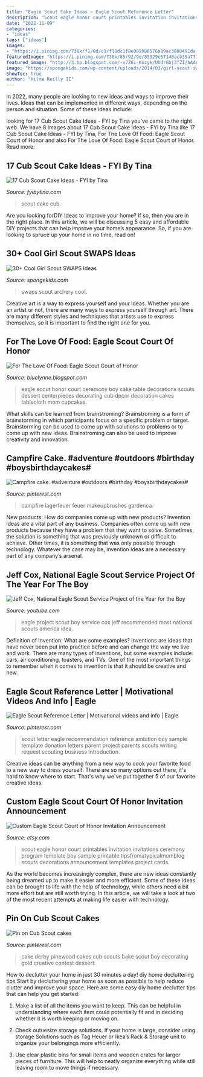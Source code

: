 ```yaml
---
title: "Eagle Scout Cake Ideas ~ Eagle Scout Reference Letter"
description: "Scout eagle honor court printables invitation invitations ceremony program template boy sample printable tipsfromatypicalmomblog scouts decorations announcement templates project cards"
date: "2022-11-09"
categories:
- "ideas"
tags: ["ideas"]
images:
- "https://i.pinimg.com/736x/f1/8d/c1/f18dc1f8e009986576a89ac3080491da--fun-cakes-boy-scouts.jpg"
featuredImage: "https://i.pinimg.com/736x/85/92/9e/85929e57148acb39a771caaf8b522272.jpg"
featured_image: "http://3.bp.blogspot.com/-x7Z6i-Kozyk/UUdrGbj3fZI/AAAAAAAAAbc/sUQr8mZKpRA/s1600/DSC00872.JPG"
image: "https://spongekids.com/wp-content/uploads/2014/03/girl-scout-swaps-ideas/7-archery-set-girl-scout-swaps.jpg"
ShowToc: true
author: "Hilma Reilly II"
---
```



In 2022, many people are looking to new ideas and ways to improve their lives. Ideas that can be implemented in different ways, depending on the person and situation. Some of these ideas include: 

	

		
looking for 17 Cub Scout Cake Ideas - FYI by Tina you've came to the right web. We have 8 Images about 17 Cub Scout Cake Ideas - FYI by Tina like 17 Cub Scout Cake Ideas - FYI by Tina, For The Love Of Food: Eagle Scout Court of Honor and also For The Love Of Food: Eagle Scout Court of Honor. Read more:
		
    
## 17 Cub Scout Cake Ideas - FYI By Tina

<img loading=lazy src="http://fyibytina.com/wp-content/uploads/2016/02/cub-scout-cake-ideas-1-768x1024.jpg" onerror="this.onerror=null;this.src='https://tse2.mm.bing.net/th?id=OIP.6We3iyd5QOun1myHMm10dAHaJ4&amp;pid=15.1';" alt="17 Cub Scout Cake Ideas - FYI by Tina">

_Source: fyibytina.com_

>scout cake cub. 

	

Are you looking forDIY Ideas to improve your home? If so, then you are in the right place. In this article, we will be discussing 5 easy and affordable DIY projects that can help improve your home’s appearance. So, if you are looking to spruce up your home in no time, read on!

    
## 30+ Cool Girl Scout SWAPS Ideas

<img loading=lazy src="https://spongekids.com/wp-content/uploads/2014/03/girl-scout-swaps-ideas/7-archery-set-girl-scout-swaps.jpg" onerror="this.onerror=null;this.src='https://tse4.mm.bing.net/th?id=OIP.2liiZ2F1dJ8qdnWJQH0XkwHaJ4&amp;pid=15.1';" alt="30+ Cool Girl Scout SWAPS Ideas">

_Source: spongekids.com_

>swaps scout archery cool. 

	

Creative art is a way to express yourself and your ideas. Whether you are an artist or not, there are many ways to express yourself through art. There are many different styles and techniques that artists use to express themselves, so it is important to find the right one for you.

    
## For The Love Of Food: Eagle Scout Court Of Honor

<img loading=lazy src="http://3.bp.blogspot.com/-x7Z6i-Kozyk/UUdrGbj3fZI/AAAAAAAAAbc/sUQr8mZKpRA/s1600/DSC00872.JPG" onerror="this.onerror=null;this.src='https://tse2.mm.bing.net/th?id=OIP.RK89Fug049_F3i1Bk6N1tAHaFj&amp;pid=15.1';" alt="For The Love Of Food: Eagle Scout Court of Honor">

_Source: bluelynne.blogspot.com_

>eagle scout honor court ceremony boy cake table decorations scouts dessert centerpieces decorating cub decor decoration cakes tablecloth mom cupcakes. 

	

What skills can be learned from brainstroming?
Brainstroming is a form of brainstorming in which participants focus on a specific problem or target. Brainstorming can be used to come up with solutions to problems or to come up with new ideas. Brainstroming can also be used to improve creativity and innovation.

    
## Campfire Cake. #adventure #outdoors #birthday #boysbirthdaycakes#

<img loading=lazy src="https://i.pinimg.com/736x/85/92/9e/85929e57148acb39a771caaf8b522272.jpg" onerror="this.onerror=null;this.src='https://tse3.mm.bing.net/th?id=OIP.RxQOpQLKlSBEv6K5UrGDkwHaJ3&amp;pid=15.1';" alt="Campfire cake. #adventure #outdoors #birthday #boysbirthdaycakes#">

_Source: pinterest.com_

>campfire lagerfeuer feuer makeupbrushes gardenca. 

	

New products: How do companies come up with new products?
Invention ideas are a vital part of any business. Companies often come up with new products because they have a problem that they want to solve. Sometimes, the solution is something that was previously unknown or difficult to achieve. Other times, it is something that was only possible through technology. Whatever the case may be, invention ideas are a necessary part of any company’s arsenal.

    
## Jeff Cox, National Eagle Scout Service Project Of The Year For The Boy

<img loading=lazy src="https://i.ytimg.com/vi/Hdpb8tPNDF0/maxresdefault.jpg" onerror="this.onerror=null;this.src='https://tse2.mm.bing.net/th?id=OIP.tWcsAKNofEjtMpCVDjTT6gHaEK&amp;pid=15.1';" alt="Jeff Cox, National Eagle Scout Service Project of the Year for the Boy">

_Source: youtube.com_

>eagle project scout boy service cox jeff recommended most national scouts america idea. 

	

Definition of Invention: What are some examples?
Inventions are ideas that have never been put into practice before and can change the way we live and work. There are many types of inventions, but some examples include: cars, air conditioning, toasters, and TVs. One of the most important things to remember when it comes to invention is that it should be creative and new.

    
## Eagle Scout Reference Letter | Motivational Videos And Info | Eagle

<img loading=lazy src="https://i.pinimg.com/736x/bb/3f/30/bb3f30cda1ebb076eb56f6dcf53a6db6--eagle-scout-boy-scout.jpg?b=t" onerror="this.onerror=null;this.src='https://tse1.mm.bing.net/th?id=OIP.YcyO8bZdl82C9FuBycFiLQHaJl&amp;pid=15.1';" alt="Eagle Scout Reference Letter | Motivational videos and info | Eagle">

_Source: pinterest.com_

>scout letter eagle recommendation reference ambition boy sample template donation letters parent project parents scouts writing request scouting business introduction. 

	

Creative ideas can be anything from a new way to cook your favorite food to a new way to dress yourself. There are so many options out there, it's hard to know where to start. That's why we've put together 5 of our favorite creative ideas.

    
## Custom Eagle Scout Court Of Honor Invitation Announcement

<img loading=lazy src="https://img0.etsystatic.com/039/0/6728746/il_fullxfull.615828508_5vzb.jpg" onerror="this.onerror=null;this.src='https://tse2.mm.bing.net/th?id=OIP.J2tXb3Y46im0KSFJVC_zTwHaFS&amp;pid=15.1';" alt="Custom Eagle Scout Court of Honor Invitation Announcement">

_Source: etsy.com_

>scout eagle honor court printables invitation invitations ceremony program template boy sample printable tipsfromatypicalmomblog scouts decorations announcement templates project cards. 

	

As the world becomes increasingly complex, there are new ideas constantly being dreamed up to make it easier and more efficient. Some of these ideas can be brought to life with the help of technology, while others need a bit more effort but are still worth trying. In this article, we will take a look at two of the most recent attempts at making life easier with technology.

    
## Pin On Cub Scout Cakes

<img loading=lazy src="https://i.pinimg.com/736x/f1/8d/c1/f18dc1f8e009986576a89ac3080491da--fun-cakes-boy-scouts.jpg" onerror="this.onerror=null;this.src='https://tse2.mm.bing.net/th?id=OIP.iWEJH9kPwCl244areapkawHaJ3&amp;pid=15.1';" alt="Pin on Cub Scout cakes">

_Source: pinterest.com_

>cake derby pinewood cakes cub scouts bake scout boy decorating gold creative contest dessert. 

	

How to declutter your home in just 30 minutes a day!
diy home decluttering tips
Start by decluttering your home as soon as possible to help reduce clutter and improve your space. Here are some easy diy home declutter tips that can help you get started:

1. Make a list of all the items you want to keep. This can be helpful in understanding where each item could potentially fit and in deciding whether it is worth keeping or moving on.

2. Check outuesize storage solutions. If your home is large, consider using storage Solutions such as Tag Heuer or Ikea’s Rack & Storage unit to organize your belongings more efficiently.

3. Use clear plastic bins for small items and wooden crates for larger pieces of furniture. This will help to neatly organize everything while still leaving room to move things if necessary. 


